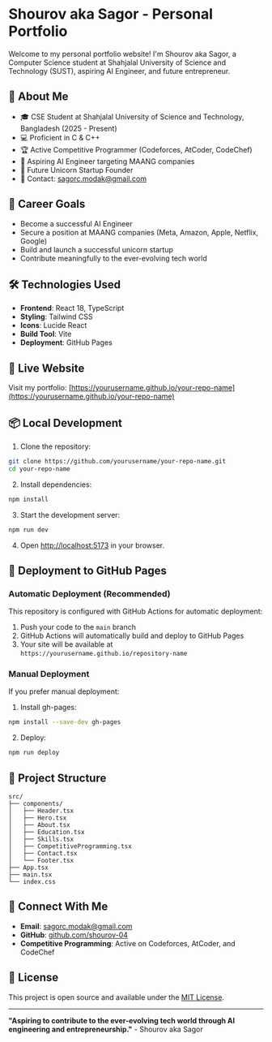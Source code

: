 # Shourov aka Sagor - Personal Portfolio

Welcome to my personal portfolio website! I'm Shourov aka Sagor, a Computer Science student at Shahjalal University of Science and Technology (SUST), aspiring AI Engineer, and future entrepreneur.

## 🚀 About Me

- 🎓 CSE Student at Shahjalal University of Science and Technology, Bangladesh (2025 - Present)
- 💻 Proficient in C & C++
- 🏆 Active Competitive Programmer (Codeforces, AtCoder, CodeChef)
- 🤖 Aspiring AI Engineer targeting MAANG companies
- 🚀 Future Unicorn Startup Founder
- 📧 Contact: sagorc.modak@gmail.com

## 🎯 Career Goals

- Become a successful AI Engineer
- Secure a position at MAANG companies (Meta, Amazon, Apple, Netflix, Google)
- Build and launch a successful unicorn startup
- Contribute meaningfully to the ever-evolving tech world

## 🛠️ Technologies Used

- **Frontend**: React 18, TypeScript
- **Styling**: Tailwind CSS
- **Icons**: Lucide React
- **Build Tool**: Vite
- **Deployment**: GitHub Pages

## 🚀 Live Website

Visit my portfolio: [https://yourusername.github.io/your-repo-name](https://yourusername.github.io/your-repo-name)

## 📦 Local Development

1. Clone the repository:
```bash
git clone https://github.com/yourusername/your-repo-name.git
cd your-repo-name
```

2. Install dependencies:
```bash
npm install
```

3. Start the development server:
```bash
npm run dev
```

4. Open [http://localhost:5173](http://localhost:5173) in your browser.

## 🚀 Deployment to GitHub Pages

### Automatic Deployment (Recommended)

This repository is configured with GitHub Actions for automatic deployment:

1. Push your code to the `main` branch
2. GitHub Actions will automatically build and deploy to GitHub Pages
3. Your site will be available at `https://yourusername.github.io/repository-name`

### Manual Deployment

If you prefer manual deployment:

1. Install gh-pages:
```bash
npm install --save-dev gh-pages
```

2. Deploy:
```bash
npm run deploy
```

## 📁 Project Structure

```
src/
├── components/
│   ├── Header.tsx
│   ├── Hero.tsx
│   ├── About.tsx
│   ├── Education.tsx
│   ├── Skills.tsx
│   ├── CompetitiveProgramming.tsx
│   ├── Contact.tsx
│   └── Footer.tsx
├── App.tsx
├── main.tsx
└── index.css
```

## 🤝 Connect With Me

- **Email**: sagorc.modak@gmail.com
- **GitHub**: [github.com/shourov-04](https://github.com/shourov-04)
- **Competitive Programming**: Active on Codeforces, AtCoder, and CodeChef

## 📄 License

This project is open source and available under the [MIT License](LICENSE).

---

**"Aspiring to contribute to the ever-evolving tech world through AI engineering and entrepreneurship."** - Shourov aka Sagor